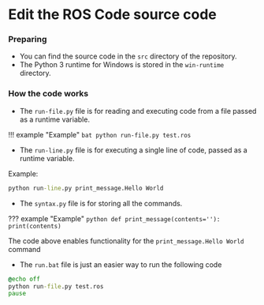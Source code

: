 # Edit the ROS Code source code

### Preparing

- You can find the source code in the `src` directory of the repository.
- The Python 3 runtime for Windows is stored in the `win-runtime` directory.

### How the code works

- The `run-file.py` file is for reading and executing code from a file passed as a runtime variable.


!!! example "Example"
    ```bat
    python run-file.py test.ros
    ```

- The `run-line.py` file is for executing a single line of code, passed as a runtime variable.

Example:

```bat
python run-line.py print_message.Hello World
```

- The `syntax.py` file is for storing all the commands.

??? example "Example"
    ```python
    def print_message(contents=''):
        print(contents)
    ```

The code above enables functionality for the `print_message.Hello World` command

- The `run.bat` file is just an easier way to run the following code

```bat
@echo off
python run-file.py test.ros
pause
```

